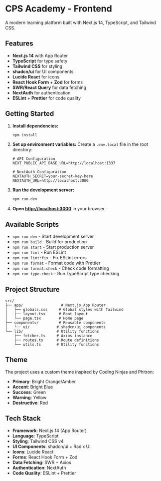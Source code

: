 # CPS Academy - Frontend

A modern learning platform built with Next.js 14, TypeScript, and Tailwind CSS.

## Features

- **Next.js 14** with App Router
- **TypeScript** for type safety
- **Tailwind CSS** for styling
- **shadcn/ui** for UI components
- **Lucide React** for icons
- **React Hook Form** + **Zod** for forms
- **SWR/React Query** for data fetching
- **NextAuth** for authentication
- **ESLint** + **Prettier** for code quality

## Getting Started

1. **Install dependencies:**

   ```bash
   npm install
   ```

2. **Set up environment variables:**
   Create a `.env.local` file in the root directory:

   ```env
   # API Configuration
   NEXT_PUBLIC_API_BASE_URL=http://localhost:1337

   # NextAuth Configuration
   NEXTAUTH_SECRET=your-secret-key-here
   NEXTAUTH_URL=http://localhost:3000
   ```

3. **Run the development server:**

   ```bash
   npm run dev
   ```

4. **Open [http://localhost:3000](http://localhost:3000)** in your browser.

## Available Scripts

- `npm run dev` - Start development server
- `npm run build` - Build for production
- `npm run start` - Start production server
- `npm run lint` - Run ESLint
- `npm run lint:fix` - Fix ESLint errors
- `npm run format` - Format code with Prettier
- `npm run format:check` - Check code formatting
- `npm run type-check` - Run TypeScript type checking

## Project Structure

```
src/
├── app/                 # Next.js App Router
│   ├── globals.css     # Global styles with Tailwind
│   ├── layout.tsx      # Root layout
│   └── page.tsx        # Home page
├── components/         # Reusable components
│   └── ui/            # shadcn/ui components
└── lib/               # Utility functions
    ├── fetcher.ts     # Axios instance
    ├── routes.ts      # Route definitions
    └── utils.ts       # Utility functions
```

## Theme

The project uses a custom theme inspired by Coding Ninjas and Phitron:

- **Primary**: Bright Orange/Amber
- **Accent**: Bright Blue
- **Success**: Green
- **Warning**: Yellow
- **Destructive**: Red

## Tech Stack

- **Framework**: Next.js 14 (App Router)
- **Language**: TypeScript
- **Styling**: Tailwind CSS v4
- **UI Components**: shadcn/ui + Radix UI
- **Icons**: Lucide React
- **Forms**: React Hook Form + Zod
- **Data Fetching**: SWR + Axios
- **Authentication**: NextAuth
- **Code Quality**: ESLint + Prettier
